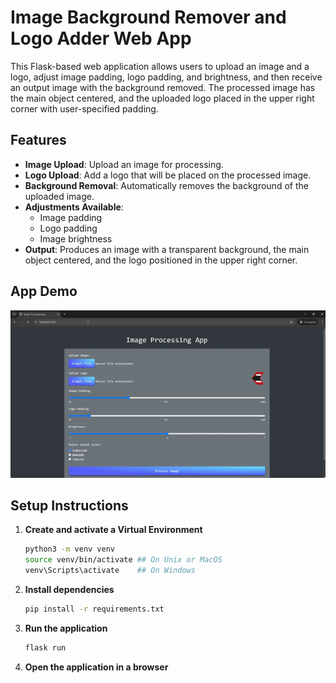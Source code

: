 # Image Background Remover and Logo Adder Web App

This Flask-based web application allows users to upload an image and a logo, adjust image padding, logo padding, and brightness, and then receive an output image with the background removed. The processed image has the main object centered, and the uploaded logo placed in the upper right corner with user-specified padding.

## Features

- **Image Upload**: Upload an image for processing.
- **Logo Upload**: Add a logo that will be placed on the processed image.
- **Background Removal**: Automatically removes the background of the uploaded image.
- **Adjustments Available**:
  - Image padding
  - Logo padding
  - Image brightness
- **Output**: Produces an image with a transparent background, the main object centered, and the logo positioned in the upper right corner.

## App Demo

![App Demo](static/gifs/gif.gif)

## Setup Instructions

1. **Create and activate a Virtual Environment**

   ```bash
   python3 -m venv venv
   source venv/bin/activate ## On Unix or MacOS
   venv\Scripts\activate    ## On Windows
   ```

2. **Install dependencies**

   ```bash
   pip install -r requirements.txt
   ```
   
3. **Run the application**

   ```bash
   flask run
   ```
3. **Open the application in a browser**
